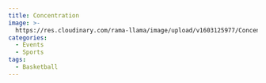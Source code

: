 ```yaml
---
title: Concentration
image: >-
  https://res.cloudinary.com/rama-llama/image/upload/v1603125977/Concentration_mwehio_yjdtku.jpg
categories:
  - Events
  - Sports
tags:
  - Basketball
---
```

